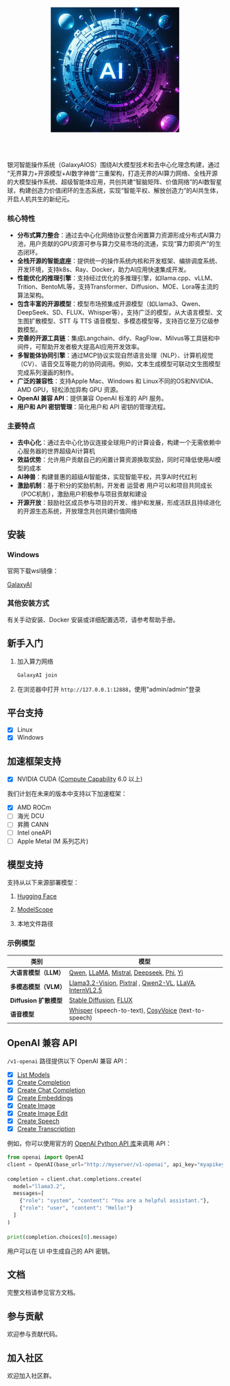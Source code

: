 <br>

<p align="center">
    <img alt="GalaxyAI" src="./docs/assets/GalaxyAI-logo.png" width="300px"/>
</p>
<br>

<br>


银河智能操作系统（GalaxyAIOS）围绕AI大模型技术和去中心化理念构建，通过​“无界算力+开源模型+AI数字神兽”​三重架构，打造无界的AI算力网络、全栈开源的大模型操作系统、超级智能体应用，共创共建“智脑矩阵、价值网络”的AI数智星球，构建创造力价值闭环的生态系统，实现“智能平权、解放创造力”的AI共生体，开启人机共生的新纪元。

### 核心特性

- **分布式算力整合**：通过去中心化网络协议整合闲置算力资源形成分布式AI算力池，用户贡献的GPU资源可参与算力交易市场的流通，实现“算力即资产”的生态闭环。
- **全栈开源的智能底座**：提供统一的操作系统内核和开发框架、编排调度系统、开发环境，支持k8s、Ray、Docker，助力AI应用快速集成开发。
- **性能优化的推理引擎**：支持经过优化的多推理引擎，如llama.cpp、vLLM、Trition、BentoML等，支持Transformer、Diffusion、MOE、Lora等主流的算法架构。
- **包含丰富的开源模型**：模型市场预集成开源模型（如Llama3、Qwen、DeepSeek、SD、FLUX、Whisper等），支持广泛的模型，从大语言模型、文生图扩散模型、STT 与 TTS 语音模型、多模态模型等，支持百亿至万亿级参数模型。
- **完善的开源工具链**：集成Langchain、dify、RagFlow、Milvus等工具链和中间件，可帮助开发者极大提高AI应用开发效率。  
- **多智能体协同引擎**：通过MCP协议实现自然语言处理（NLP）、计算机视觉（CV）、语音交互等能力的协同调用。例如，文本生成模型可联动文生图模型完成系列漫画的制作。
- **广泛的兼容性**：支持Apple Mac、Windows 和 Linux不同的OS和NVIDIA、AMD GPU，轻松添加异构 GPU 资源。
- **OpenAI 兼容 API**：提供兼容 OpenAI 标准的 API 服务。
- **用户和 API 密钥管理**：简化用户和 API 密钥的管理流程。

### 主要特点

- **去中心化**：通过去中心化协议连接全球用户的计算设备，构建一个无需依赖中心服务器的世界超级AI计算机
- **效益优势**：允许用户贡献自己的闲置计算资源换取奖励，同时可降低使用AI模型的成本
- **AI神兽**：构建普惠的超级AI智能体，实现智能平权，共享AI时代红利
- **激励机制**：基于积分的奖励机制，开发者 运营者 用户可以和项目共同成长（POC机制），激励用户积极参与项目贡献和建设
- **开源开放**：鼓励社区成员参与项目的开发、维护和发展，形成活跃且持续进化的开源生态系统，开放理念共创共建价值网络


## 安装

### Windows

官网下载wsl镜像：

[GalaxyAI](https://www.aiverse.vip/GalaxyAI/GalaxyAIOS_V0.1_win.tgz)

### 其他安装方式

有关手动安装、Docker 安装或详细配置选项，请参考帮助手册。

## 新手入门

1. 加入算力网络
    ```bash
    GalaxyAI join 
    ```

2. 在浏览器中打开 `http://127.0.0.1:12888`，使用"admin/admin"登录


## 平台支持

- [x] Linux
- [x] Windows

## 加速框架支持

- [x] NVIDIA CUDA ([Compute Capability](https://developer.nvidia.com/cuda-gpus) 6.0 以上)

我们计划在未来的版本中支持以下加速框架：
- [x] AMD ROCm
- [ ] 海光 DCU
- [ ] 昇腾 CANN
- [ ] Intel oneAPI
- [ ] Apple Metal (M 系列芯片)

## 模型支持

支持从以下来源部署模型：

1. [Hugging Face](https://huggingface.co/)

2. [ModelScope](https://modelscope.cn/)

3. 本地文件路径

### 示例模型

| **类别**               | **模型**                                                                                                                                                                                                                                                                                                                                         |
| ---------------------- | ------------------------------------------------------------------------------------------------------------------------------------------------------------------------------------------------------------------------------------------------------------------------------------------------------------------------------------------------ |
| **大语言模型（LLM）**  | [Qwen](https://huggingface.co/models?search=Qwen/Qwen), [LLaMA](https://huggingface.co/meta-llama), [Mistral](https://huggingface.co/mistralai), [Deepseek](https://huggingface.co/models?search=deepseek-ai/deepseek), [Phi](https://huggingface.co/models?search=microsoft/phi), [Yi](https://huggingface.co/models?search=01-ai/Yi)           |
| **多模态模型（VLM）**  | [Llama3.2-Vision](https://huggingface.co/models?pipeline_tag=image-text-to-text&search=llama3.2), [Pixtral](https://huggingface.co/models?search=pixtral) , [Qwen2-VL](https://huggingface.co/models?search=Qwen/Qwen2-VL), [LLaVA](https://huggingface.co/models?search=llava), [InternVL2.5](https://huggingface.co/models?search=internvl2_5) |
| **Diffusion 扩散模型** | [Stable Diffusion](https://huggingface.co/models?search=stable-diffusion), [FLUX](https://huggingface.co/models?search=flux) 
| **语音模型**           | [Whisper](https://huggingface.co/models?search=Systran/faster) (speech-to-text), [CosyVoice](https://huggingface.co/models?search=FunAudioLLM/CosyVoice) (text-to-speech)                                                                                                                                                                        |


## OpenAI 兼容 API

 `/v1-openai` 路径提供以下 OpenAI 兼容 API：

- [x] [List Models](https://platform.openai.com/docs/api-reference/models/list)
- [x] [Create Completion](https://platform.openai.com/docs/api-reference/completions/create)
- [x] [Create Chat Completion](https://platform.openai.com/docs/api-reference/chat/create)
- [x] [Create Embeddings](https://platform.openai.com/docs/api-reference/embeddings/create)
- [x] [Create Image](https://platform.openai.com/docs/api-reference/images/create)
- [x] [Create Image Edit](https://platform.openai.com/docs/api-reference/images/createEdit)
- [x] [Create Speech](https://platform.openai.com/docs/api-reference/audio/createSpeech)
- [x] [Create Transcription](https://platform.openai.com/docs/api-reference/audio/createTranscription)

例如，你可以使用官方的 [OpenAI Python API 库](https://github.com/openai/openai-python)来调用 API：

```python
from openai import OpenAI
client = OpenAI(base_url="http://myserver/v1-openai", api_key="myapikey")

completion = client.chat.completions.create(
  model="llama3.2",
  messages=[
    {"role": "system", "content": "You are a helpful assistant."},
    {"role": "user", "content": "Hello!"}
  ]
)

print(completion.choices[0].message)
```

用户可以在 UI 中生成自己的 API 密钥。

## 文档

完整文档请参见官方文档。


## 参与贡献

欢迎参与贡献代码。

## 加入社区

欢迎加入社区群。


